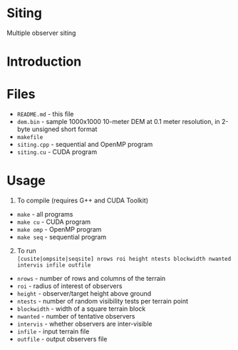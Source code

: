 # Siting
Multiple observer siting

# Introduction

# Files
* `README.md` - this file
* `dem.bin` - sample 1000x1000 10-meter DEM at 0.1 meter resolution, in 2-byte unsigned short format
* `makefile`
* `siting.cpp` - sequential and OpenMP program
* `siting.cu` - CUDA program

# Usage
1. To compile (requires G++ and CUDA Toolkit)
  * `make` - all programs
  * `make cu` - CUDA program
  * `make omp` - OpenMP program
  * `make seq` - sequential program
2. To run  
  `[cusite|ompsite|seqsite] nrows roi height ntests blockwidth nwanted intervis infile outfile`
  * `nrows` - number of rows and columns of the terrain
  * `roi` - radius of interest of observers
  * `height` - observer/target height above ground
  * `ntests` - number of random visibility tests per terrain point
  * `blockwidth` - width of a square terrain block
  * `nwanted` - number of tentative observers
  * `intervis` - whether observers are inter-visible
  * `infile` - input terrain file
  * `outfile` - output observers file
